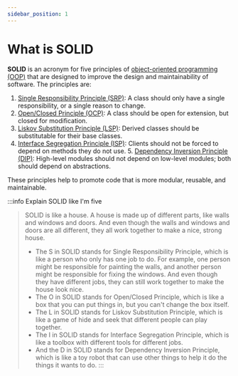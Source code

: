 ```yaml
---
sidebar_position: 1
---
```



# What is SOLID

**SOLID** is an acronym for five principles of [object-oriented programming (OOP)](../glossary/oop.md) that are designed to improve the design and maintainability of software. The principles are:

1. [Single Responsibility Principle (SRP)](single_responsibility_principle.md): A class should only have a single responsibility, or a single reason to change.
2. [Open/Closed Principle (OCP)](open_closed_principle.md): A class should be open for extension, but closed for modification.
3. [Liskov Substitution Principle (LSP)](liskov_substitution_principle.md): Derived classes should be substitutable for their base classes.
4. [Interface Segregation Principle (ISP)](interface_segregation_principle.md): Clients should not be forced to depend on methods they do not use.
   5. [Dependency Inversion Principle (DIP)](dependency_inversion_principle.md): High-level modules should not depend on low-level modules; both should depend on abstractions.

These principles help to promote code that is more modular, reusable, and maintainable.

:::info Explain SOLID like I'm five
> SOLID is like a house. A house is made up of different parts, like walls and windows and doors. And even though the walls and windows and doors are all different, they all work together to make a nice, strong house.
>
> * The S in SOLID stands for Single Responsibility Principle, which is like a person who only has one job to do. For example, one person might be responsible for painting the walls, and another person might be responsible for fixing the windows. And even though they have different jobs, they can still work together to make the house look nice.
> * The O in SOLID stands for Open/Closed Principle, which is like a box that you can put things in, but you can't change the box itself.
> * The L in SOLID stands for Liskov Substitution Principle, which is like a game of hide and seek that different people can play together.
> * The I in SOLID stands for Interface Segregation Principle, which is like a toolbox with different tools for different jobs.
> * And the D in SOLID stands for Dependency Inversion Principle, which is like a toy robot that can use other things to help it do the things it wants to do.
:::